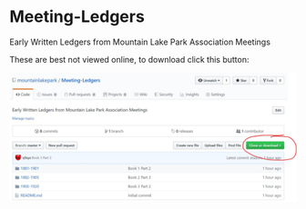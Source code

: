 # Meeting-Ledgers
Early Written Ledgers from Mountain Lake Park Association Meetings

These are best not viewed online, to download click this button:

![](https://github.com/mountainlakepark/Meeting-Ledgers/blob/master/howtodownload.jpg)
